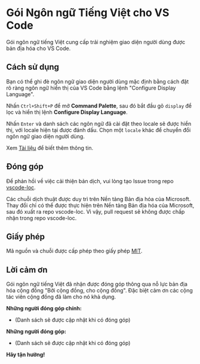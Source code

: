 # Gói Ngôn ngữ Tiếng Việt cho VS Code

Gói ngôn ngữ tiếng Việt cung cấp trải nghiệm giao diện người dùng được bản địa hóa cho VS Code.

## Cách sử dụng

Bạn có thể ghi đè ngôn ngữ giao diện người dùng mặc định bằng cách đặt rõ ràng ngôn ngữ hiển thị của VS Code bằng lệnh "Configure Display Language".

Nhấn `Ctrl+Shift+P` để mở **Command Palette**, sau đó bắt đầu gõ `display` để lọc và hiển thị lệnh **Configure Display Language**.

Nhấn `Enter` và danh sách các ngôn ngữ đã cài đặt theo locale sẽ được hiển thị, với locale hiện tại được đánh dấu. Chọn một `locale` khác để chuyển đổi ngôn ngữ giao diện người dùng.

Xem [Tài liệu](https://go.microsoft.com/fwlink/?LinkId=761051) để biết thêm thông tin.

## Đóng góp

Để phản hồi về việc cải thiện bản dịch, vui lòng tạo Issue trong repo [vscode-loc](https://github.com/microsoft/vscode-loc).

Các chuỗi dịch thuật được duy trì trên Nền tảng Bản địa hóa của Microsoft. Thay đổi chỉ có thể được thực hiện trên Nền tảng Bản địa hóa của Microsoft, sau đó xuất ra repo vscode-loc. Vì vậy, pull request sẽ không được chấp nhận trong repo vscode-loc.

## Giấy phép

Mã nguồn và chuỗi được cấp phép theo giấy phép [MIT](https://github.com/Microsoft/vscode-loc/blob/master/LICENSE.md).

## Lời cảm ơn

Gói ngôn ngữ tiếng Việt đã nhận được đóng góp thông qua nỗ lực bản địa hóa cộng đồng "Bởi cộng đồng, cho cộng đồng". Đặc biệt cảm ơn các cộng tác viên cộng đồng đã làm cho nó khả dụng.

**Những người đóng góp chính:**

- (Danh sách sẽ được cập nhật khi có đóng góp)

**Những người đóng góp:**

- (Danh sách sẽ được cập nhật khi có đóng góp)

**Hãy tận hưởng!**
